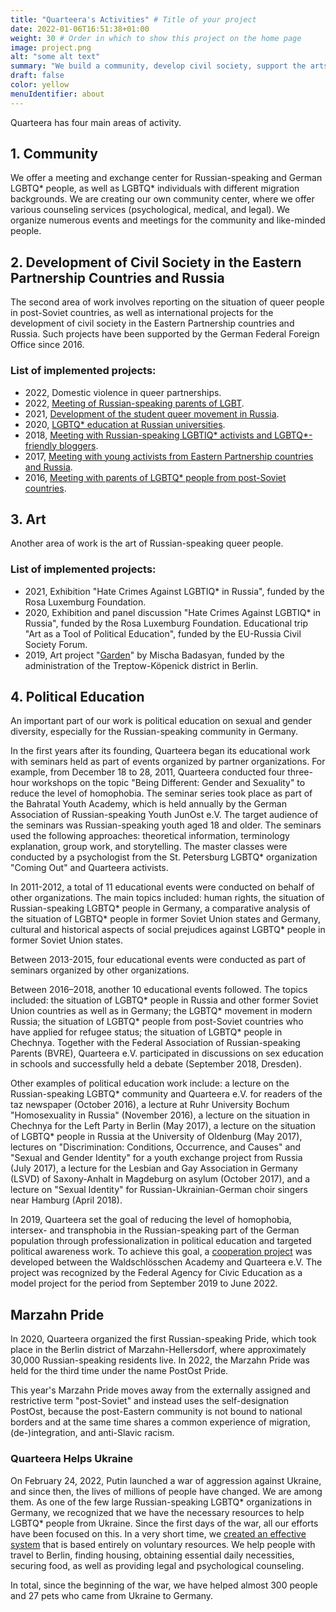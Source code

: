 ```yaml
---
title: "Quarteera's Activities" # Title of your project
date: 2022-01-06T16:51:38+01:00
weight: 30 # Order in which to show this project on the home page
image: project.png
alt: "some alt text"
summary: "We build a community, develop civil society, support the arts, and engage in political education."
draft: false
color: yellow
menuIdentifier: about
---
```


Quarteera has four main areas of activity.

## 1. Community

We offer a meeting and exchange center for Russian-speaking and German LGBTQ* people, as well as LGBTQ* individuals with different migration backgrounds. We are creating our own community center, where we offer various counseling services (psychological, medical, and legal). We organize numerous events and meetings for the community and like-minded people.

## 2. Development of Civil Society in the Eastern Partnership Countries and Russia

The second area of work involves reporting on the situation of queer people in post-Soviet countries, as well as international projects for the development of civil society in the Eastern Partnership countries and Russia. Such projects have been supported by the German Federal Foreign Office since 2016.

### List of implemented projects:

- 2022, Domestic violence in queer partnerships.
- 2022, [Meeting of Russian-speaking parents of LGBT](http://eltern2022.tilda.ws/).
- 2021, [Development of the student queer movement in Russia](/projects/qib21/).
- 2020, [LGBTQ* education at Russian universities](https://qib20.quarteera.de/).
- 2018, [Meeting with Russian-speaking LGBTIQ* activists and LGBTQ*-friendly bloggers](https://qib18.quarteera.de/).
- 2017, [Meeting with young activists from Eastern Partnership countries and Russia](https://qib17.quarteera.de/).
- 2016, [Meeting with parents of LGBTQ* people from post-Soviet countries](http://quarteera.tilda.ws/).

## 3. Art

Another area of work is the art of Russian-speaking queer people.

### List of implemented projects:

- 2021, Exhibition "Hate Crimes Against LGBTIQ* in Russia", funded by the Rosa Luxemburg Foundation.
- 2020, Exhibition and panel discussion "Hate Crimes Against LGBTIQ* in Russia", funded by the Rosa Luxemburg Foundation.
Educational trip "Art as a Tool of Political Education", funded by the EU-Russia Civil Society Forum.
- 2019, Art project "[Garden](https://vimeo.com/433780809)" by Mischa Badasyan, funded by the administration of the Treptow-Köpenick district in Berlin.

## 4. Political Education

An important part of our work is political education on sexual and gender diversity, especially for the Russian-speaking community in Germany.

In the first years after its founding, Quarteera began its educational work with seminars held as part of events organized by partner organizations. For example, from December 18 to 28, 2011, Quarteera conducted four three-hour workshops on the topic "Being Different: Gender and Sexuality" to reduce the level of homophobia. The seminar series took place as part of the Bahratal Youth Academy, which is held annually by the German Association of Russian-speaking Youth JunOst e.V. The target audience of the seminars was Russian-speaking youth aged 18 and older. The seminars used the following approaches: theoretical information, terminology explanation, group work, and storytelling. The master classes were conducted by a psychologist from the St. Petersburg LGBTQ* organization "Coming Out" and Quarteera activists.

In 2011-2012, a total of 11 educational events were conducted on behalf of other organizations. The main topics included: human rights, the situation of Russian-speaking LGBTQ* people in Germany, a comparative analysis of the situation of LGBTQ* people in former Soviet Union states and Germany, cultural and historical aspects of social prejudices against LGBTQ* people in former Soviet Union states.

Between 2013-2015, four educational events were conducted as part of seminars organized by other organizations.

Between 2016–2018, another 10 educational events followed. The topics included: the situation of LGBTQ* people in Russia and other former Soviet Union countries as well as in Germany; the LGBTQ* movement in modern Russia; the situation of LGBTQ* people from post-Soviet countries who have applied for refugee status; the situation of LGBTQ* people in Chechnya.
Together with the Federal Association of Russian-speaking Parents (BVRE), Quarteera e.V. participated in discussions on sex education in schools and successfully held a debate (September 2018, Dresden).

Other examples of political education work include: a lecture on the Russian-speaking LGBTQ* community and Quarteera e.V. for readers of the taz newspaper (October 2016), a lecture at Ruhr University Bochum "Homosexuality in Russia" (November 2016), a lecture on the situation in Chechnya for the Left Party in Berlin (May 2017), a lecture on the situation of LGBTQ* people in Russia at the University of Oldenburg (May 2017), lectures on "Discrimination: Conditions, Occurrence, and Causes" and "Sexual and Gender Identity" for a youth exchange project from Russia (July 2017), a lecture for the Lesbian and Gay Association in Germany (LSVD) of Saxony-Anhalt in Magdeburg on asylum (October 2017), and a lecture on "Sexual Identity" for Russian-Ukrainian-German choir singers near Hamburg (April 2018).

In 2019, Quarteera set the goal of reducing the level of homophobia, intersex- and transphobia in the Russian-speaking part of the German population through professionalization in political education and targeted political awareness work. To achieve this goal, a [cooperation project](/content/ru/projects/raznoobrasije/index.md) was developed between the Waldschlösschen Academy and Quarteera e.V. The project was recognized by the Federal Agency for Civic Education as a model project for the period from September 2019 to June 2022.

## Marzahn Pride

In 2020, Quarteera organized the first Russian-speaking Pride, which took place in the Berlin district of Marzahn-Hellersdorf, where approximately 30,000 Russian-speaking residents live. In 2022, the Marzahn Pride was held for the third time under the name PostOst Pride.

This year's Marzahn Pride moves away from the externally assigned and restrictive term "post-Soviet" and instead uses the self-designation PostOst, because the post-Eastern community is not bound to national borders and at the same time shares a common experience of migration, (de-)integration, and anti-Slavic racism.

### Quarteera Helps Ukraine

On February 24, 2022, Putin launched a war of aggression against Ukraine, and since then, the lives of millions of people have changed. We are among them. As one of the few large Russian-speaking LGBTQ* organizations in Germany, we recognized that we have the necessary resources to help LGBTQ* people from Ukraine. Since the first days of the war, all our efforts have been focused on this. In a very short time, we [created an effective system](/projects/help_ukraine/) that is based entirely on voluntary resources. We help people with travel to Berlin, finding housing, obtaining essential daily necessities, securing food, as well as providing legal and psychological counseling.

In total, since the beginning of the war, we have helped almost 300 people and 27 pets who came from Ukraine to Germany.
